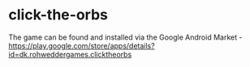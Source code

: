 # click-the-orbs

The game can be found and installed via the Google Android Market - https://play.google.com/store/apps/details?id=dk.rohweddergames.clicktheorbs
